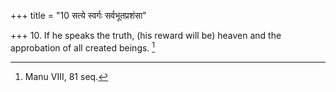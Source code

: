 +++
title = "10 सत्ये स्वर्गः सर्वभूतप्रशंसा"

+++
10. If he speaks the truth, (his reward will be) heaven and the approbation of all created beings. [^8] 


[^8]:  Manu VIII, 81 seq.
